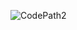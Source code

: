 ![CodePath2](https://github.com/ivancabrilo/CodePath_Project-2/assets/116125075/ce39da96-b18c-4c30-bd2f-be39099d802e)
